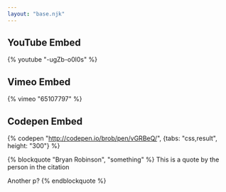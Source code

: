 ```yaml
---
layout: "base.njk"
---
```

## YouTube Embed
    
<div style="width: 500px;">
    {% youtube "-ugZb-o0l0s" %}
</div>


## Vimeo Embed

<div style="width: 500px;">
    {% vimeo "65107797" %}
</div>

## Codepen Embed

{% codepen "http://codepen.io/brob/pen/vGRBeQ/", {tabs: "css,result", height: "300"}  %}


{% blockquote "Bryan Robinson", "something" %}
This is a quote by the person in the citation

Another p?
{% endblockquote %}
